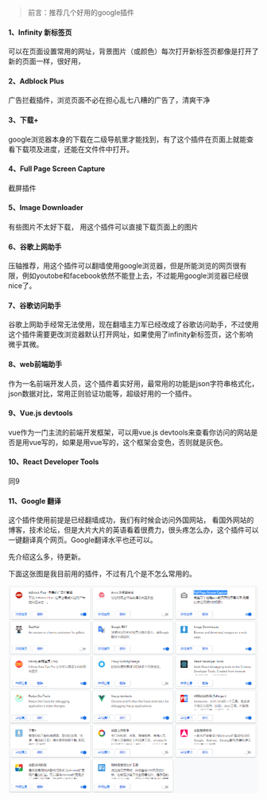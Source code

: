 >前言：推荐几个好用的google插件

#### 1、Infinity 新标签页

可以在页面设置常用的网址，背景图片（或颜色）每次打开新标签页都像是打开了新的页面一样，很好用，

#### 2、Adblock Plus

广告拦截插件，浏览页面不必在担心乱七八糟的广告了，清爽干净

#### 3、下载+

google浏览器本身的下载在二级导航里才能找到，有了这个插件在页面上就能查看下载项及进度，还能在文件件中打开。

#### 4、Full Page Screen Capture

截屏插件

#### 5、Image Downloader

 有些图片不太好下载， 用这个插件可以直接下载页面上的图片

#### 6、谷歌上网助手

压轴推荐，用这个插件可以翻墙使用google浏览器，但是所能浏览的网页很有限，例如youtobe和facebook依然不能登上去，不过能用google浏览器已经很nice了。

 #### 7、谷歌访问助手

谷歌上网助手经常无法使用，现在翻墙主力军已经改成了谷歌访问助手，不过使用这个插件需要更改浏览器默认打开网址，如果使用了infinity新标签页，这个影响微乎其微。

#### 8、web前端助手

作为一名前端开发人员，这个插件着实好用，最常用的功能是json字符串格式化，json数据对比，常用正则验证功能等，超级好用的一个插件。

#### 9、Vue.js devtools

vue作为一门主流的前端开发框架，可以用vue.js devtools来查看你访问的网站是否是用vue写的，如果是用vue写的，这个框架会变色，否则就是灰色。

#### 10、React Developer Tools

同9

#### 11、Google 翻译

这个插件使用前提是已经翻墙成功，我们有时候会访问外国网站， 看国外网站的博客，技术论坛，但是大片大片的英语看着很费力，很头疼怎么办，这个插件可以一键翻译真个网页。Google翻译水平也还可以。

 

先介绍这么多，待更新。

下面这张图是我目前用的插件，不过有几个是不怎么常用的。

<img src="https://raw.githubusercontent.com/Loneolf/note/develop/config/img/google-plugin.png" />